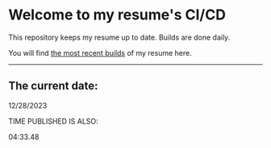 # Welcome to my resume's CI/CD
This repository keeps my resume up to date. Builds are done daily.
  
You will find [the most recent builds](output/) of my resume here.
* * *
 
## The current date:  
 12/28/2023 
   
  
  
 TIME PUBLISHED IS ALSO: 
  
 04:33.48 
  
  
